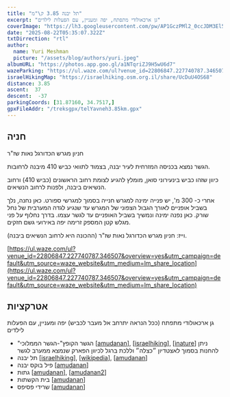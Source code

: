 ```yaml
---
title: "תל יבנה 3.85 ק\"מ"
excerpt: "גן ארכאולודי מתפתח, יפה ומעניין, עם הפעלות לילדים"
coverImage: "https://lh3.googleusercontent.com/pw/AP1GczPMl2_0ccJDM3El5VGjZKm3Dq_QO7mfGdVQ6C9j2hGm291zFt3K3qsirz7AWlPQ0L-bcZKikDqVFYxF66yqFVUoBLwna2t8oEe5vxSuT-TFTKuqiCxy=w1300-h630"
date: "2025-08-22T05:35:07.322Z"
txtDirrection: "rtl"
author:
  name: Yuri Meshman
  picture: "/assets/blog/authors/yuri.jpeg"
albumURL: "https://photos.app.goo.gl/a1NTqriZJ9H5wU6d7"
wazeParking: "https://ul.waze.com/ul?venue_id=22806847.227740787.346507&overview=yes&utm_campaign=default&utm_source=waze_website&utm_medium=lm_share_location"
israelHikingMap: "https://israelhiking.osm.org.il/share/UcDuU4OS68"
distance: 3.85
ascent:  37
descent:  -37
parkingCoords: [31.87160, 34.7517,]
gpxFileAddr: "/treksgpx/telYavneh3.85km.gpx"
---
```

## חניה
חניון מגרש הכדורגל נאות שז"ר

הגשר נמצא בכניסה המזרחית לעיר יבנה, בצמוד לתוואי כביש 410 מיבנה לרחובות.

כיוון שזהו כביש בינעירוני סואן, מומלץ להגיע לצומת רחוב הראשונים (כביש 410) ורחוב הנשיאים ביבנה, ולפנות לרחוב הנשיאים.

אחרי כ- 300 מ', יש פנייה ימינה למגרש חנייה בסמוך למגרשי ספורט. כאן נחנה, נלך בשביל אופניים לאורך הגבול הצפוני של המגרש עד שנגיע לגדה המערבית של נחל שורק. כאן נפנה ימינה ונמשיך בשביל האופניים עד לגשר עצמו. בדרך נחלוף על פני מגלש קטן המספק זרימה יפה באירועי גשם חזקים.

וייז: חניון מגרש הכדורגל נאות שז"ר (ההכונה היא לרחוב הנשיאים ביבנה).



[https://ul.waze.com/ul?venue_id=22806847.227740787.346507&overview=yes&utm_campaign=default&utm_source=waze_website&utm_medium=lm_share_location](https://ul.waze.com/ul?venue_id=22806847.227740787.346507&overview=yes&utm_campaign=default&utm_source=waze_website&utm_medium=lm_share_location)

## אטרקציות
גן ארכאולודי מתפתח (ככל הנראה יתרחב אל מעבר לכביש) יפה ומעניין, עם הפעלות לילדים

- "הגשר הקופץ"-הגשר הממלוכי \[[amudanan](https://amudanan.co.il/#!wiki=P370130)\], \[[israelhiking](https://israelhiking.osm.org.il/poi/OSM/way_1346758880?language=he)\], \[[inature](https://inature.info/wiki/%D7%92%D7%A9%D7%A8_%D7%99%D7%91%D7%A0%D7%94)\]
ניתן להחנות בסמוך לאצטדיון ״כצלה״ וללכת ברגל לכיוון הפארק שנמצא ממערב לגשר
- תל יבנה  \[[israelhiking](https://israelhiking.osm.org.il/poi/Wikidata/Q86000570)\], \[[wikipedia](https://he.wikipedia.org/wiki/%D7%AA%D7%9C%20%D7%99%D7%91%D7%A0%D7%94)\], \[[amudanan](https://amudanan.co.il/#!wiki=P937284)\]
- פיל בוקס יבנה \[[amudanan](https://amudanan.co.il/#!wiki=P461111)\]
- גתות  \[[amudanan](https://amudanan.co.il/#!wiki=P814097)\], \[[amudanan2](https://amudanan.co.il/#!wiki=P11559)\]
- בית הקשתות \[[amudanan](https://amudanan.co.il/#!wiki=P786998)\]
- שרידי פסיפס \[[amudanan](https://amudanan.co.il/#!wiki=P412855)\]